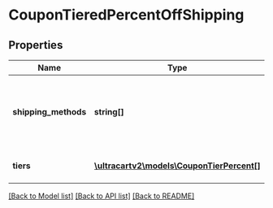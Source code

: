 # CouponTieredPercentOffShipping

## Properties
Name | Type | Description | Notes
------------ | ------------- | ------------- | -------------
**shipping_methods** | **string[]** | One or more shipping methods that may receive this discount | [optional] 
**tiers** | [**\ultracartv2\models\CouponTierPercent[]**](CouponTierPercent.md) | A list of discount tiers. | [optional] 

[[Back to Model list]](../README.md#documentation-for-models) [[Back to API list]](../README.md#documentation-for-api-endpoints) [[Back to README]](../README.md)


